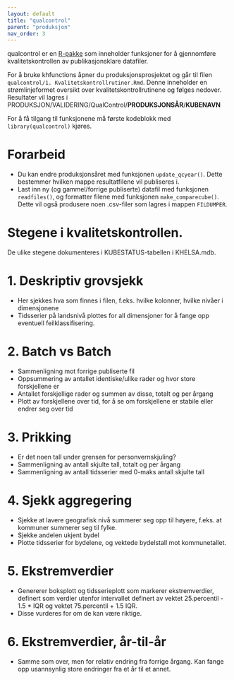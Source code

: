```yaml
---
layout: default
title: "qualcontrol"
parent: "produksjon"
nav_order: 3
---
```


qualcontrol er en [R-pakke](https://github.com/helseprofil/qualcontrol) som inneholder funksjoner for å gjennomføre kvalitetskontrollen av publikasjonsklare datafiler.

For å bruke khfunctions åpner du produksjonsprosjektet og går til filen `qualcontrol/1. Kvalitetskontrollrutiner.Rmd`. Denne inneholder en strømlinjeformet oversikt over kvalitetskontrollrutinene og følges nedover. 
Resultater vil lagres i PRODUKSJON/VALIDERING/QualControl/**PRODUKSJONSÅR**/**KUBENAVN** 

For å få tilgang til funksjonene må første kodeblokk med `library(qualcontrol)` kjøres. 

# Forarbeid

- Du kan endre produksjonsåret med funksjonen `update_qcyear()`. Dette bestemmer hvilken mappe resultatfilene vil publiseres i. 
- Last inn ny (og gammel/forrige publiserte) datafil med funksjonen `readfiles()`, og formatter filene med funksjonen `make_comparecube()`. Dette vil også produsere noen .csv-filer som lagres i mappen `FILDUMPER`.

# Stegene i kvalitetskontrollen. 

De ulike stegene dokumenteres i KUBESTATUS-tabellen i KHELSA.mdb.

# 1. Deskriptiv grovsjekk

- Her sjekkes hva som finnes i filen, f.eks. hvilke kolonner, hvilke nivåer i dimensjonene
- Tidsserier på landsnivå plottes for all dimensjoner for å fange opp eventuell feilklassifisering.

# 2. Batch vs Batch

- Sammenligning mot forrige publiserte fil
- Oppsummering av antallet identiske/ulike rader og hvor store forskjellene er
- Antallet forskjellige rader og summen av disse, totalt og per årgang
- Plott av forskjellene over tid, for å se om forskjellene er stabile eller endrer seg over tid

# 3. Prikking

- Er det noen tall under grensen for personvernskjuling?
- Sammenligning av antall skjulte tall, totalt og per årgang
- Sammenligning av antall tidsserier med 0-maks antall skjulte tall

# 4. Sjekk aggregering

- Sjekke at lavere geografisk nivå summerer seg opp til høyere, f.eks. at kommuner summerer seg til fylke.
- Sjekke andelen ukjent bydel
- Plotte tidsserier for bydelene, og vektede bydelstall mot kommunetallet. 

# 5. Ekstremverdier 

- Genererer boksplott og tidsserieplott som markerer ekstremverdier, definert som verdier utenfor intervallet definert av vektet 25.percentil - 1.5 * IQR og vektet 75.percentil + 1.5 IQR. 
- Disse vurderes for om de kan være riktige. 

# 6. Ekstremverdier, år-til-år

- Samme som over, men for relativ endring fra forrige årgang. Kan fange opp usannsynlig store endringer fra et år til et annet. 


